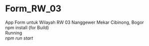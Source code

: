 # Form_RW_03

App Form untuk Wilayah RW 03 Nanggewer Mekar Cibinong, Bogor <br>
npm install (for Build)<br>
Running <br>
*npm run start*
